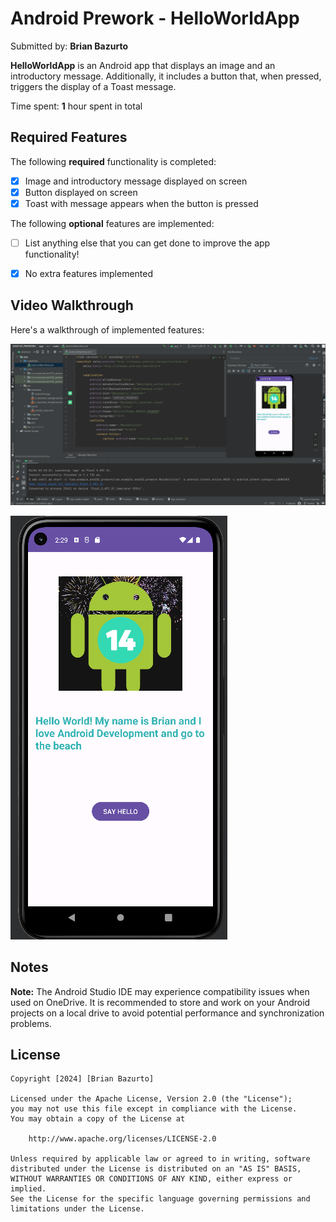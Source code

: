 # Android Prework - HelloWorldApp

Submitted by: **Brian Bazurto**

**HelloWorldApp** is an Android app that displays an image and an introductory message. Additionally, it includes a button that, when pressed, triggers the display of a Toast message.

Time spent: **1** hour spent in total

## Required Features

The following **required** functionality is completed:

- [x] Image and introductory message displayed on screen
- [x] Button displayed on screen
- [x] Toast with message appears when the button is pressed 

The following **optional** features are implemented:

- [ ] List anything else that you can get done to improve the app functionality!
- [x] No extra features implemented


## Video Walkthrough

Here's a walkthrough of implemented features:

![Video Walkthrough](https://github.com/ba-00001/AND102_PREWORK/blob/main/helloworldapp%20gif.gif)

![App Screenshot](https://github.com/ba-00001/AND102_PREWORK/blob/main/helloworldapp.png)


## Notes

**Note:** The Android Studio IDE may experience compatibility issues when used on OneDrive. It is recommended to store and work on your Android projects on a local drive to avoid potential performance and synchronization problems.


## License

    Copyright [2024] [Brian Bazurto]

    Licensed under the Apache License, Version 2.0 (the "License");
    you may not use this file except in compliance with the License.
    You may obtain a copy of the License at

        http://www.apache.org/licenses/LICENSE-2.0

    Unless required by applicable law or agreed to in writing, software
    distributed under the License is distributed on an "AS IS" BASIS,
    WITHOUT WARRANTIES OR CONDITIONS OF ANY KIND, either express or implied.
    See the License for the specific language governing permissions and
    limitations under the License.
